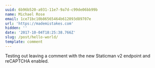 ```yaml
---
uuid: 6b96b520-a931-11e7-9a7d-c99de06bb99b
name: Michael Rose
email: 1ce71bc10b86565464b612093d89707e
url: 'https://mademistakes.com'
hidden: ''
date: '2017-10-04T18:25:38.766Z'
slug: /post/hello-world/
template: comment
---
```


Testing out leaving a comment with the new Staticman v2 endpoint and reCAPTCHA enabled.
